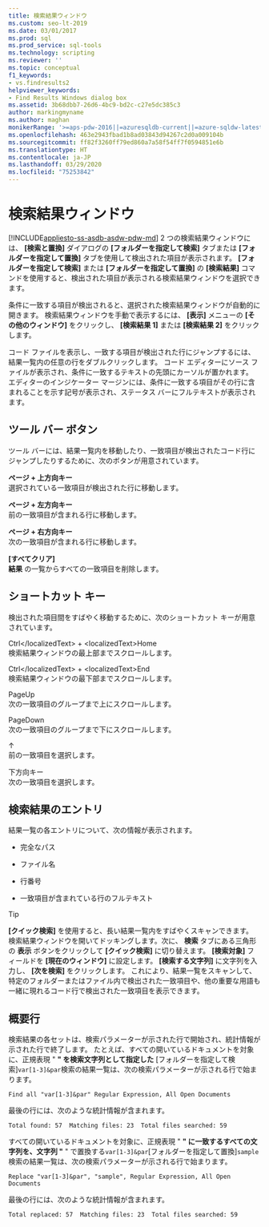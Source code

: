 ```yaml
---
title: 検索結果ウィンドウ
ms.custom: seo-lt-2019
ms.date: 03/01/2017
ms.prod: sql
ms.prod_service: sql-tools
ms.technology: scripting
ms.reviewer: ''
ms.topic: conceptual
f1_keywords:
- vs.findresults2
helpviewer_keywords:
- Find Results Windows dialog box
ms.assetid: 3b68dbb7-26d6-4bc9-bd2c-c27e5dc385c3
author: markingmyname
ms.author: maghan
monikerRange: '>=aps-pdw-2016||=azuresqldb-current||=azure-sqldw-latest||>=sql-server-2016||=sqlallproducts-allversions||>=sql-server-linux-2017||=azuresqldb-mi-current'
ms.openlocfilehash: 463e2943fbad1b8ad03843d94267c2d0a009104b
ms.sourcegitcommit: ff82f3260ff79ed860a7a58f54ff7f0594851e6b
ms.translationtype: HT
ms.contentlocale: ja-JP
ms.lasthandoff: 03/29/2020
ms.locfileid: "75253842"
---
```

# <a name="find-results-windows"></a>検索結果ウィンドウ
[!INCLUDE[appliesto-ss-asdb-asdw-pdw-md](../../includes/appliesto-ss-asdb-asdw-pdw-md.md)]
  2 つの検索結果ウィンドウには、 **[検索と置換]** ダイアログの **[フォルダーを指定して検索]** タブまたは **[フォルダーを指定して置換]** タブを使用して検出された項目が表示されます。 **[フォルダーを指定して検索]** または **[フォルダーを指定して置換]** の **[検索結果]** コマンドを使用すると、検出された項目が表示される検索結果ウィンドウを選択できます。  
  
 条件に一致する項目が検出されると、選択された検索結果ウィンドウが自動的に開きます。 検索結果ウィンドウを手動で表示するには、 **[表示]** メニューの **[その他のウィンドウ]** をクリックし、 **[検索結果 1]** または **[検索結果 2]** をクリックします。  
  
 コード ファイルを表示し、一致する項目が検出された行にジャンプするには、結果一覧内の任意の行をダブルクリックします。 コード エディターにソース ファイルが表示され、条件に一致するテキストの先頭にカーソルが置かれます。 エディターのインジケーター マージンには、条件に一致する項目がその行に含まれることを示す記号が表示され、ステータス バーにフルテキストが表示されます。  
  
## <a name="toolbar-buttons"></a>ツール バー ボタン  
 ツール バーには、結果一覧内を移動したり、一致項目が検出されたコード行にジャンプしたりするために、次のボタンが用意されています。  
  
 **ページ + 上方向キー**  
 選択されている一致項目が検出された行に移動します。  
  
 **ページ + 左方向キー**  
 前の一致項目が含まれる行に移動します。  
  
 **ページ + 右方向キー**  
 次の一致項目が含まれる行に移動します。  
  
 **[すべてクリア]**  
 **結果** の一覧からすべての一致項目を削除します。  
  
## <a name="shortcut-keys"></a>ショートカット キー  
 検出された項目間をすばやく移動するために、次のショートカット キーが用意されています。  
  
 Ctrl&lt;/localizedText&gt; + &lt;localizedText&gt;Home  
 検索結果ウィンドウの最上部までスクロールします。  
  
 Ctrl&lt;/localizedText&gt; + &lt;localizedText&gt;End  
 検索結果ウィンドウの最下部までスクロールします。  
  
 PageUp  
 次の一致項目のグループまで上にスクロールします。  
  
 PageDown  
 次の一致項目のグループまで下にスクロールします。  
  
 ↑  
 前の一致項目を選択します。  
  
 下方向キー  
 次の一致項目を選択します。  
  
## <a name="search-result-entries"></a>検索結果のエントリ  
 結果一覧の各エントリについて、次の情報が表示されます。  
  
-   完全なパス  
  
-   ファイル名  
  
-   行番号  
  
-   一致項目が含まれている行のフルテキスト  
  
> [!TIP]  
>  **[クイック検索]** を使用すると、長い結果一覧内をすばやくスキャンできます。 検索結果ウィンドウを開いてドッキングします。次に、 **検索** タブにある三角形の **表示** ボタンをクリックして **[クイック検索]** に切り替えます。 **[検索対象]** フィールドを **[現在のウィンドウ]** に設定します。 **[検索する文字列]** に文字列を入力し、 **[次を検索]** をクリックします。 これにより、結果一覧をスキャンして、特定のフォルダーまたはファイル内で検出された一致項目や、他の重要な用語も一緒に現れるコード行で検出された一致項目を表示できます。  
  
## <a name="summary-lines"></a>概要行  
 検索結果の各セットは、検索パラメーターが示された行で開始され、統計情報が示された行で終了します。 たとえば、すべての開いているドキュメントを対象に、正規表現 " **" を検索文字列として指定した** [フォルダーを指定して検索]`var[1-3]&par`検索の結果一覧は、次の検索パラメーターが示される行で始まります。  
  
 `Find all "var[1-3]&par" Regular Expression, All Open Documents`  
  
 最後の行には、次のような統計情報が含まれます。  
  
 `Total found: 57  Matching files: 23  Total files searched: 59`  
  
 すべての開いているドキュメントを対象に、正規表現 " **" に一致するすべての文字列を、文字列 "** " で置換する`var[1-3]&par`[フォルダーを指定して置換]`sample`検索の結果一覧は、次の検索パラメーターが示される行で始まります。  
  
 `Replace "var[1-3]&par", "sample", Regular Expression, All Open Documents`  
  
 最後の行には、次のような統計情報が含まれます。  
  
 `Total replaced: 57  Matching files: 23  Total files searched: 59`  
